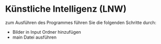 # Künstliche Intelligenz (LNW)


zum Ausführen des Programmes führen Sie die folgenden Schritte durch: 
- 	Bilder in Input Ordner hinzufügen
- 	main Datei ausführen
